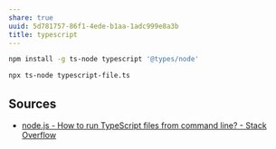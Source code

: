 ```yaml
---
share: true
uuid: 5d781757-86f1-4ede-b1aa-1adc999e8a3b
title: typescript
---
```

``` bash
npm install -g ts-node typescript '@types/node'

npx ts-node typescript-file.ts
```

## Sources

* [node.js - How to run TypeScript files from command line? - Stack Overflow](https://stackoverflow.com/questions/33535879/how-to-run-typescript-files-from-command-line)